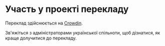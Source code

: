 # Участь у проекті перекладу

Переклад здійснюється на [Crowdin](https://crowdin.com/project/rustukrainian/uk).

Зв'яжіться з адміністраторами української спільноти, щоб дізнатися, як краще долучитися до перекладу.

